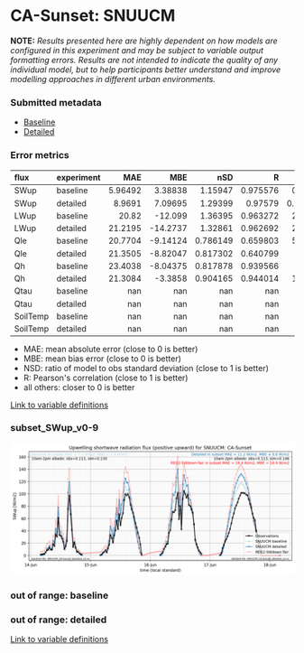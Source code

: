 # CA-Sunset: SNUUCM

**NOTE:** *Results presented here are highly dependent on how models are configured in this experiment and may be subject to variable output formatting errors. Results are not intended to indicate the quality of any individual model, but to help participants better understand and improve modelling approaches in different urban environments.*

### Submitted metadata

- [Baseline](SNUUCM_CA-Sunset_baseline_attrs.md)
- [Detailed](SNUUCM_CA-Sunset_detailed_attrs.md)

### Error metrics

| flux     | experiment   |       MAE |       MBE |        nSD |          R |        5th |     95th |      RMSE |      cRMSE |      AMBE |       1-nSD |         1-R |   nSkewness |    nKurtosis |     Overlap |
|:---------|:-------------|----------:|----------:|-----------:|-----------:|-----------:|---------:|----------:|-----------:|----------:|------------:|------------:|------------:|-------------:|------------:|
| SWup     | baseline     |   5.96492 |   3.38838 |   1.15947  |   0.975576 |   0.71801  |  11.8431 |   8.72903 |   0.286474 |   3.38838 |   0.159468  |   0.0244243 |   0.0281527 |   0.73643    |   0.0953759 |
| SWup     | detailed     |   8.9691  |   7.09695 |   1.29399  |   0.97579  |   0.695659 |  23.4569 |  12.9587  |   0.386114 |   7.09695 |   0.293991  |   0.02421   |   0.0204903 |   0.660825   |   0.122806  |
| LWup     | baseline     |  20.82    | -12.099   |   1.36395  |   0.963272 |  26.9247   |  25.7651 |  23.5494  |   0.482336 |  12.099   |   0.363948  |   0.0367277 |   0.291737  |   0.544234   |   0.24971   |
| LWup     | detailed     |  21.2195  | -14.2737  |   1.32861  |   0.962692 |  29.5135   |  18.9959 |  23.8148  |   0.455108 |  14.2737  |   0.328614  |   0.0373081 |   0.156175  |   0.0709802  |   0.251441  |
| Qle      | baseline     |  20.7704  |  -9.14124 |   0.786149 |   0.659803 |   5.78657  |  24.4546 |  35.9112  |   0.761987 |   9.14124 |   0.213853  |   0.340197  |   0.284532  |   0.574607   |   0.272276  |
| Qle      | detailed     |  21.3505  |  -8.82047 |   0.817302 |   0.640799 |   5.7672   |  23.4963 |  36.9695  |   0.787738 |   8.82047 |   0.1827    |   0.359201  |   0.405866  |   0.888362   |   0.275146  |
| Qh       | baseline     |  23.4038  |  -8.04375 |   0.817878 |   0.939566 |  11.662    |  44.384  |  38.4398  |   0.363352 |   8.04375 |   0.182125  |   0.0604344 |   0.033041  |   0.00352586 |   0.151247  |
| Qh       | detailed     |  21.3084  |  -3.3858  |   0.904165 |   0.944014 |  14.9816   |  13.7358 |  34.5433  |   0.332305 |   3.3858  |   0.0958382 |   0.0559865 |   0.05658   |   0.00601559 |   0.200725  |
| Qtau     | baseline     | nan       | nan       | nan        | nan        | nan        | nan      | nan       | nan        | nan       | nan         | nan         | nan         | nan          | nan         |
| Qtau     | detailed     | nan       | nan       | nan        | nan        | nan        | nan      | nan       | nan        | nan       | nan         | nan         | nan         | nan          | nan         |
| SoilTemp | baseline     | nan       | nan       | nan        | nan        | nan        | nan      | nan       | nan        | nan       | nan         | nan         | nan         | nan          | nan         |
| SoilTemp | detailed     | nan       | nan       | nan        | nan        | nan        | nan      | nan       | nan        | nan       | nan         | nan         | nan         | nan          | nan         |

 - MAE: mean absolute error (close to 0 is better)
 - MBE: mean bias error (close to 0 is better)
 - NSD: ratio of model to obs standard deviation (close to 1 is better)
 - R: Pearson's correlation (close to 1 is better)
 - all others: closer to 0 is better

[Link to variable definitions](../modelattrs/variable_definitions.md)

### <a name="subset_swup_v0-9"></a>subset_SWup_v0-9
[![SNUUCM_CA-Sunset_subset_SWup_v0-9.png](SNUUCM_CA-Sunset_subset_SWup_v0-9.png)](SNUUCM_CA-Sunset_subset_SWup_v0-9.png)

### out of range: baseline


### out of range: detailed



[Link to variable definitions](../modelattrs/variable_definitions.md)

